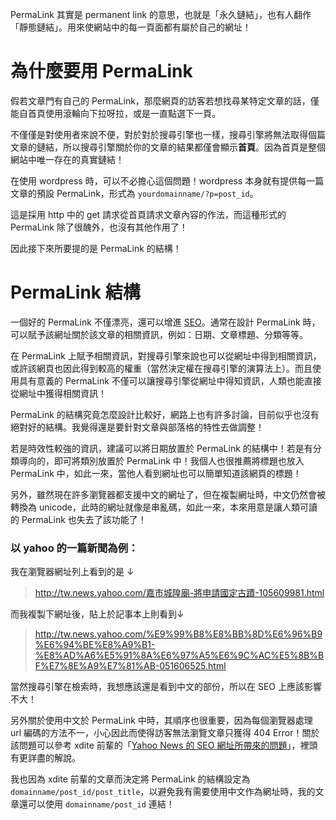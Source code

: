 <!--
[date]: 2012-09-12
[titel]: 關於 PermaLink
[title]: about-permalink
[tag]: PermaLink | 永久鏈結, web dev | 網頁開發, SEO | 搜尋引擎最佳化
[photo]: http://i.minus.com/jf08FqLl8RSZ9.png
-->

PermaLink 其實是 permanent link 的意思，也就是「永久鏈結」，也有人翻作「靜態鏈結」。用來使網站中的每一頁面都有屬於自己的網址！

# 為什麼要用 PermaLink

假若文章門有自己的 PermaLink，那麼網頁的訪客若想找尋某特定文章的話，僅能自首頁使用滾輪向下拉呀拉，或是一直點選下一頁。

不僅僅是對使用者來說不便，對於對於搜尋引擎也一樣，搜尋引擎將無法取得個篇文章的鏈結，所以搜尋引擎關於你的文章的結果都僅會顯示**首頁**。因為首頁是整個網站中唯一存在的真實鏈結！

在使用 wordpress 時，可以不必擔心這個問題！wordpress 本身就有提供每一篇文章的預設 PermaLink，形式為 `yourdomainname/?p=post_id`。

這是採用 http 中的 get 請求從首頁請求文章內容的作法，而這種形式的 PermaLink 除了很醜外，也沒有其他作用了！

因此接下來所要提的是 PermaLink 的結構！

# PermaLink 結構

一個好的 PermaLink 不僅漂亮，還可以增進 [SEO][wiki-seo]。通常在設計 PermaLink 時，可以賦予該網址關於該文章的相關資訊，例如：日期、文章標題、分類等等。

在 PermaLink 上賦予相關資訊，對搜尋引擎來說也可以從網址中得到相關資訊，或許該網頁也因此得到較高的權重（當然決定權在搜尋引擎的演算法上）。而且使用具有意義的 PermaLink 不僅可以讓搜尋引擎從網址中得知資訊，人類也能直接從網址中獲得相關資訊！

PermaLink 的結構究竟怎麼設計比較好，網路上也有許多討論，目前似乎也沒有絕對好的結構。我覺得還是要針對文章與部落格的特性去做調整！

若是時效性較強的資訊，建議可以將日期放置於 PermaLink 的結構中！若是有分類導向的，即可將類別放置於 PermaLink 中！我個人也很推薦將標題也放入 PermaLink 中，如此一來，當他人看到網址也可以簡單知道該網頁的標題！

另外，雖然現在許多瀏覽器都支援中文的網址了，但在複製網址時，中文仍然會被轉換為 unicode，此時的網址就像是串亂碼，如此一來，本來用意是讓人類可讀的 PermaLink 也失去了該功能了！

### 以 yahoo 的一篇新聞為例：

我在瀏覽器網址列上看到的是 ↓

> http://tw.news.yahoo.com/嘉市城隍廟-將申請國定古蹟-105609981.html

而我複製下網址後，貼上於記事本上則看到↓

> http://tw.news.yahoo.com/%E9%99%B8%E8%BB%8D%E6%96%B9%E6%94%BE%E8%A9%B1-%E8%AD%A6%E5%91%8A%E6%97%A5%E6%9C%AC%E5%8B%BF%E7%8E%A9%E7%81%AB-051606525.html

當然搜尋引擎在檢索時，我想應該還是看到中文的部份，所以在 SEO 上應該影響不大！

另外關於使用中文於 PermaLink 中時，其順序也很重要，因為每個瀏覽器處理 url 編碼的方法不一，小心因此而使得訪客無法瀏覽文章只獲得 404 Error！關於該問題可以參考 xdite 前輩的「[Yahoo News 的 SEO 網址所帶來的問題][1]」，裡頭有更詳盡的解說。

我也因為 xdite 前輩的文章而決定將 PermaLink 的結構設定為 `domainname/post_id/post_title`，以避免我有需要使用中文作為網址時，我的文章還可以使用 `domainname/post_id` 連結！


[1]:http://blog.xdite.net/posts/2011/10/25/yahoo-seo-url/?utm_source=feedburner&utm_medium=feed&utm_campaign=Feed%3A+xxddite+%28Blog.XDite.net%29

[wiki-seo]: http://en.wikipedia.org/wiki/Search_engine_optimization